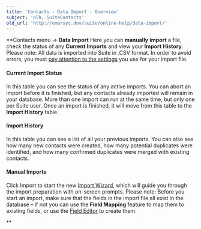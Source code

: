 ```yaml
---
title: 'Contacts - Data Import - Overview'
subject: 'olh, SuiteContacts'
old_url: 'http://emarsys.dev/suite/online-help/data-import/'
---
```


**Contacts menu -> **Data Import** Here you can **manually** **import** a file, check the status of any **Current** **Imports** and view your **Import** **History**. Please note: All data is imported into Suite in .CSV format. In order to avoid errors, you must [pay attention to the settings](/Resources/csv-files.md "CSV Guidelines") you use for your import file.

#### Current Import Status

 In this table you can see the status of any active imports. You can abort an import before it is finished, but any contacts already imported will remain in your database. More than one import can run at the same time, but only one per Suite user. Once an import is finished, it will move from this table to the **Import History** table.

#### Import History

 In this table you can see a list of all your previous imports. You can also see how many new contacts were created, how many potential duplicates were identified, and how many confirmed duplicates were merged with existing contacts.

#### Manual Imports

 Click Import to start the new [Import Wizard](/olh/import-wizard.md "Contacts – Data Import – Import Wizard"), which will guide you through the import preparation with on-screen prompts. Please note: Before you start an import, make sure that the fields in the import file all exist in the database – if not you can use the **Field Mapping** feature to map them to existing fields, or use the [Field Editor](/olh/field-editor.md "Admin – Field Editor Overview") to create them.

**